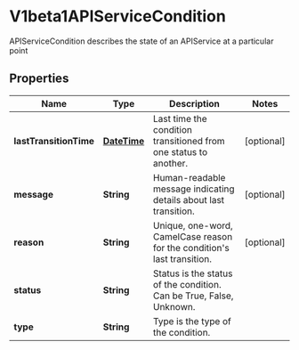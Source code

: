 

# V1beta1APIServiceCondition

APIServiceCondition describes the state of an APIService at a particular point
## Properties

Name | Type | Description | Notes
------------ | ------------- | ------------- | -------------
**lastTransitionTime** | [**DateTime**](DateTime.md) | Last time the condition transitioned from one status to another. |  [optional]
**message** | **String** | Human-readable message indicating details about last transition. |  [optional]
**reason** | **String** | Unique, one-word, CamelCase reason for the condition&#39;s last transition. |  [optional]
**status** | **String** | Status is the status of the condition. Can be True, False, Unknown. | 
**type** | **String** | Type is the type of the condition. | 



